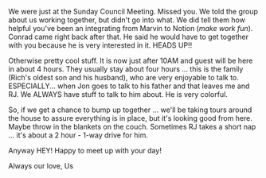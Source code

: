 We were just at the Sunday Council Meeting.  Missed you.  We told the group about us working together, but didn't go into what.  We did tell them how helpful you've been an integrating from Marvin to Notion (*make work fun*).  Conrad came right back after that.  He said he would have to get together with you because he is very interested in it.  HEADS UP!!

Otherwise pretty cool stuff.  It is now just after 10AM and guest will be here in about 4 hours.  They usually stay about four hours ... this is the family (Rich's oldest son and his husband), who are very enjoyable to talk to.  ESPECIALLY... when Jon goes to talk to his father and that leaves me and RJ.  We ALWAYS have stuff to talk to him about.  He is very colorful.

So, if we get a chance to bump up together ... we'll be taking tours around the house to assure everything is in place, but it's looking good from here.  Maybe throw in the blankets on the couch.  Sometimes RJ takes a short nap ... it's about a 2 hour - 1-way drive for him.  

Anyway HEY!  Happy to meet up with your day!

Always our love,
Us